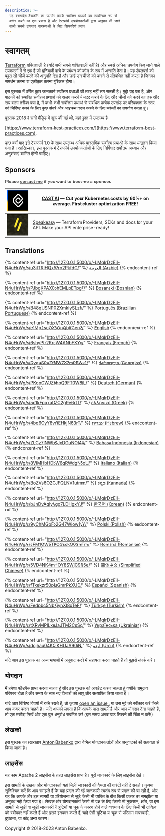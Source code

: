 ```yaml
---
description: >-
  यह दस्तावेज़ टेराफ़ॉर्म का उपयोग करके सर्वोत्तम प्रथाओं का व्यवस्थित रूप से
  वर्णन करने का एक प्रयास है और टेराफ़ॉर्म उपयोगकर्ताओं द्वारा अनुभव की जाने
  वाली सबसे लगातार समस्याओं के लिए सिफारिशें प्रदान
---
```


# स्वागतम्

[Terraform](https://www.terraform.io) शक्तिशाली है (यदि अभी सबसे शक्तिशाली नहीं है) और सबसे अधिक उपयोग किए जाने वाले उपकरणों में से एक है जो बुनियादी ढांचे के प्रबंधन को कोड के रूप में अनुमति देता है। यह डेवलपर्स को बहुत सी चीजें करने की अनुमति देता है और उन्हें उन चीजों को करने से प्रतिबंधित नहीं करता है जिनका समर्थन करना या एकीकृत करना मुश्किल होगा।

इस पुस्तक में वर्णित कुछ जानकारी सर्वोत्तम प्रथाओं की तरह नहीं लग सकती है। मुझे यह पता है, और पाठकों को स्थापित सर्वोत्तम प्रथाओं को अलग करने में मदद करने के लिए और चीजों को करने का एक और राय वाला तरीका क्या है, मैं कभी-कभी सर्वोत्तम प्रथाओं से संबंधित प्रत्येक उपखंड पर परिपक्वता के स्तर को निर्दिष्ट करने के लिए कुछ संदर्भ और आइकन प्रदान करने के लिए संकेतों का उपयोग करता हूं।

पुस्तक 2018 में सनी मैड्रिड में शुरू की गई थी, यहां मुफ्त में उपलब्ध है

[https://www.terraform-best-practices.com/](https://www.terraform-best-practices.com).

कुछ वर्षों बाद इसे टेराफॉर्म 1.0 के साथ उपलब्ध अधिक वास्तविक सर्वोत्तम प्रथाओं के साथ अद्यतन किया गया है। आखिरकार, इस पुस्तक में टेराफॉर्म उपयोगकर्ताओं के लिए निर्विवाद सर्वोत्तम अभ्यास और अनुशंसाएं शामिल होनी चाहिए।

## Sponsors

Please [contact me](https://github.com/antonbabenko/terraform-aws-devops#social-links) if you want to become a sponsor.

| [![](.gitbook/assets/cast-logo.png)](https://cast.ai/antonbabenko)                                                             | [CAST AI](https://cast.ai/antonbabenko) — Cut your Kubernetes costs by 60%+ on average. First cluster optimization FREE!                                                            |
| ------------------------------------------------------------------------------------------------------------------------------ | ----------------------------------------------------------------------------------------------------------------------------------------------------------------------------------- |
| [![](.gitbook/assets/speakeasy-logo.png)](https://speakeasyapi.dev?utm_source=tf_best_practices&utm_medium=github+sponsorship) | [Speakeasy](https://speakeasyapi.dev?utm_source=tf_best_practices&utm_medium=github+sponsorship) — Terraform Providers, SDKs and docs for your API. Make your API enterprise-ready! |

## Translations

{% content-ref url="http://127.0.0.1:5000/o/-LMqIrDlzEiI-N4uHrWg/s/u3iITRIHQx97ro2PkfdC/" %}
[العربية (Arabic)](http://127.0.0.1:5000/o/-LMqIrDlzEiI-N4uHrWg/s/u3iITRIHQx97ro2PkfdC/)
{% endcontent-ref %}

{% content-ref url="http://127.0.0.1:5000/o/-LMqIrDlzEiI-N4uHrWg/s/PJbgKPAX0ohEMLpETpg7/" %}
[Bosanski (Bosnian)](http://127.0.0.1:5000/o/-LMqIrDlzEiI-N4uHrWg/s/PJbgKPAX0ohEMLpETpg7/)
{% endcontent-ref %}

{% content-ref url="http://127.0.0.1:5000/o/-LMqIrDlzEiI-N4uHrWg/s/B48qUSNPO2XmkIySLzfr/" %}
[Português (Brazilian Portuguese)](http://127.0.0.1:5000/o/-LMqIrDlzEiI-N4uHrWg/s/B48qUSNPO2XmkIySLzfr/)
{% endcontent-ref %}

{% content-ref url="http://127.0.0.1:5000/o/-LMqIrDlzEiI-N4uHrWg/s/e1Mp2scOX6OnQbifCen3/" %}
[English](http://127.0.0.1:5000/o/-LMqIrDlzEiI-N4uHrWg/s/e1Mp2scOX6OnQbifCen3/)
{% endcontent-ref %}

{% content-ref url="http://127.0.0.1:5000/o/-LMqIrDlzEiI-N4uHrWg/s/6shyPtr2KrqW4ANbFXYg/" %}
[Français (French)](http://127.0.0.1:5000/o/-LMqIrDlzEiI-N4uHrWg/s/6shyPtr2KrqW4ANbFXYg/)
{% endcontent-ref %}

{% content-ref url="http://127.0.0.1:5000/o/-LMqIrDlzEiI-N4uHrWg/s/DyguS0uZfMW7X7m9BWx1/" %}
[ქართული (Georgian)](http://127.0.0.1:5000/o/-LMqIrDlzEiI-N4uHrWg/s/DyguS0uZfMW7X7m9BWx1/)
{% endcontent-ref %}

{% content-ref url="http://127.0.0.1:5000/o/-LMqIrDlzEiI-N4uHrWg/s/PKopCWJZbhpQ9FT0W8tL/" %}
[Deutsch (German)](http://127.0.0.1:5000/o/-LMqIrDlzEiI-N4uHrWg/s/PKopCWJZbhpQ9FT0W8tL/)
{% endcontent-ref %}

{% content-ref url="http://127.0.0.1:5000/o/-LMqIrDlzEiI-N4uHrWg/s/5c1kFpqxaDZC2g9e6rtT/" %}
[ελληνικά (Greek)](http://127.0.0.1:5000/o/-LMqIrDlzEiI-N4uHrWg/s/5c1kFpqxaDZC2g9e6rtT/)
{% endcontent-ref %}

{% content-ref url="http://127.0.0.1:5000/o/-LMqIrDlzEiI-N4uHrWg/s/4bq6CyY8vYiEHkjN63rT/" %}
[עברית (Hebrew)](http://127.0.0.1:5000/o/-LMqIrDlzEiI-N4uHrWg/s/4bq6CyY8vYiEHkjN63rT/)
{% endcontent-ref %}

{% content-ref url="http://127.0.0.1:5000/o/-LMqIrDlzEiI-N4uHrWg/s/ZLCz7lNWbSJxDGuNOI44/" %}
[Bahasa Indonesia (Indonesian)](http://127.0.0.1:5000/o/-LMqIrDlzEiI-N4uHrWg/s/ZLCz7lNWbSJxDGuNOI44/)
{% endcontent-ref %}

{% content-ref url="http://127.0.0.1:5000/o/-LMqIrDlzEiI-N4uHrWg/s/8VlMHbHDbW6qRWdgN5oU/" %}
[Italiano (Italian)](http://127.0.0.1:5000/o/-LMqIrDlzEiI-N4uHrWg/s/8VlMHbHDbW6qRWdgN5oU/)
{% endcontent-ref %}

{% content-ref url="http://127.0.0.1:5000/o/-LMqIrDlzEiI-N4uHrWg/s/BoZVs6O2OJFQLNV1utmm/" %}
[ಕನ್ನಡ (Kannada)](http://127.0.0.1:5000/o/-LMqIrDlzEiI-N4uHrWg/s/BoZVs6O2OJFQLNV1utmm/)
{% endcontent-ref %}

{% content-ref url="http://127.0.0.1:5000/o/-LMqIrDlzEiI-N4uHrWg/s/bJnDvAqIyVgo7LDHgxYJ/" %}
[한국어 (Korean)](http://127.0.0.1:5000/o/-LMqIrDlzEiI-N4uHrWg/s/bJnDvAqIyVgo7LDHgxYJ/)
{% endcontent-ref %}

{% content-ref url="http://127.0.0.1:5000/o/-LMqIrDlzEiI-N4uHrWg/s/9yChMGbFo2G47Wiow1yY/" %}
[Polski (Polish)](http://127.0.0.1:5000/o/-LMqIrDlzEiI-N4uHrWg/s/9yChMGbFo2G47Wiow1yY/)
{% endcontent-ref %}

{% content-ref url="http://127.0.0.1:5000/o/-LMqIrDlzEiI-N4uHrWg/s/sFM1GW5TPCGsskQ03mTm/" %}
[Română (Romanian)](http://127.0.0.1:5000/o/-LMqIrDlzEiI-N4uHrWg/s/sFM1GW5TPCGsskQ03mTm/)
{% endcontent-ref %}

{% content-ref url="http://127.0.0.1:5000/o/-LMqIrDlzEiI-N4uHrWg/s/5VD4NK4mHOY8SWjC9N5e/" %}
[简体中文 (Simplified Chinese)](http://127.0.0.1:5000/o/-LMqIrDlzEiI-N4uHrWg/s/5VD4NK4mHOY8SWjC9N5e/)
{% endcontent-ref %}

{% content-ref url="http://127.0.0.1:5000/o/-LMqIrDlzEiI-N4uHrWg/s/fTxekzr50pIuGmrPkXUD/" %}
[Español (Spanish)](http://127.0.0.1:5000/o/-LMqIrDlzEiI-N4uHrWg/s/fTxekzr50pIuGmrPkXUD/)
{% endcontent-ref %}

{% content-ref url="http://127.0.0.1:5000/o/-LMqIrDlzEiI-N4uHrWg/s/Fedpbc5NbKjynXI8xTeF/" %}
[Türkçe (Turkish)](http://127.0.0.1:5000/o/-LMqIrDlzEiI-N4uHrWg/s/Fedpbc5NbKjynXI8xTeF/)
{% endcontent-ref %}

{% content-ref url="http://127.0.0.1:5000/o/-LMqIrDlzEiI-N4uHrWg/s/tXRvMPILxeJaJTM2CsSq/" %}
[Українська (Ukrainian)](http://127.0.0.1:5000/o/-LMqIrDlzEiI-N4uHrWg/s/tXRvMPILxeJaJTM2CsSq/)
{% endcontent-ref %}

{% content-ref url="http://127.0.0.1:5000/o/-LMqIrDlzEiI-N4uHrWg/s/dcjhau04KQIKHUJA90iN/" %}
[اردو (Urdu)](http://127.0.0.1:5000/o/-LMqIrDlzEiI-N4uHrWg/s/dcjhau04KQIKHUJA90iN/)
{% endcontent-ref %}

यदि आप इस पुस्तक का अन्य भाषाओं में अनुवाद करने में सहायता करना चाहते हैं तो मुझसे संपर्क करें।

## योगदान

मैं हमेशा फीडबैक प्राप्त करना चाहता हूं और इस पुस्तक को अपडेट करना चाहता हूं क्योंकि समुदाय परिपक्व होता है और समय के साथ नए विचारों को लागू और सत्यापित किया जाता है।

यदि आप विशिष्ट विषयों में रुचि रखते हैं, तो कृपया [open an issue ](https://github.com/antonbabenko/terraform-best-practices/issues), या उस मुद्दे को स्वीकार करें जिसे आप कवर करना चाहते हैं। यदि आपको लगता है कि आपके पास सामग्री है और आप योगदान देना चाहते हैं, तो एक मसौदा लिखें और एक पुल अनुरोध सबमिट करें (इस समय अच्छा पाठ लिखने की चिंता न करें!)

## लेखकों

इस पुस्तक का रखरखाव [Anton Babenko](https://github.com/antonbabenko) द्वारा विभिन्न योगदानकर्ताओं और अनुवादकों की सहायता से किया जाता है।

## लाइसेंस

यह काम Apache 2 लाइसेंस के तहत लाइसेंस प्राप्त है। पूरी जानकारी के लिए लाइसेंस देखें।&#x20;

इस सामग्री के लेखक और योगदानकर्ता यहां मिली जानकारी की वैधता की गारंटी नहीं दे सकते। कृपया सुनिश्चित करें कि आप समझते हैं कि यहां प्रदान की गई जानकारी स्वतंत्र रूप से प्रदान की जा रही है, और यह कि आपके और इस सामग्री या परियोजना से जुड़े किसी भी व्यक्ति के बीच किसी प्रकार का समझौता या अनुबंध नहीं किया गया है। लेखक और योगदानकर्ता किसी भी पक्ष के लिए किसी भी नुकसान, क्षति, या इस सामग्री से जुड़ी या जुड़ी जानकारी में त्रुटियों या चूक के कारण होने वाले व्यवधान के लिए किसी भी दायित्व को स्वीकार नहीं करते हैं और इससे इनकार करते हैं, चाहे ऐसी त्रुटियां या चूक से परिणाम लापरवाही, दुर्घटना, या कोई अन्य कारण।

Copyright © 2018-2023 Anton Babenko.
